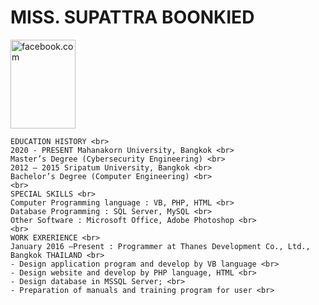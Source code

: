 <h1>MISS. SUPATTRA BOONKIED</h1>

<p>
  
  <img src="https://scontent.fbkk13-2.fna.fbcdn.net/v/t1.0-9/117819570_3139358959493448_5223187308511975726_n.jpg?_nc_cat=111&ccb=2&_nc_sid=09cbfe&_nc_eui2=AeFQuFmRxZ-zbcNnZkqCMoDELNNdxwSsvw8s013HBKy_D5RWG7y8yNcLjaYrdxf_PcQIkd6fTcSJ88QfOON1Kcnj&_nc_ohc=k4YBks4blIgAX9XeILi&_nc_ht=scontent.fbkk13-2.fna&oh=c8b8609c6896d05752dc46b2705ad7c1&oe=5FE406D5.jpg" alt="facebook.com" style="width:104px;height:142px;">
  
    EDUCATION HISTORY <br>
    2020 - PRESENT Mahanakorn University, Bangkok <br>
    Master’s Degree (Cybersecurity Engineering) <br>
    2012 – 2015 Sripatum University, Bangkok <br>
    Bachelor’s Degree (Computer Engineering) <br>
    <br>
    SPECIAL SKILLS <br>
    Computer Programming language : VB, PHP, HTML <br>
    Database Programming : SQL Server, MySQL <br>
    Other Software : Microsoft Office, Adobe Photoshop <br>
    <br>
    WORK EXRERIENCE <br>
    January 2016 –Present : Programmer at Thanes Development Co., Ltd., Bangkok THAILAND <br>
    - Design application program and develop by VB language <br>
    - Design website and develop by PHP language, HTML <br>
    - Design database in MSSQL Server; <br>
    - Preparation of manuals and training program for user <br>


</p>
